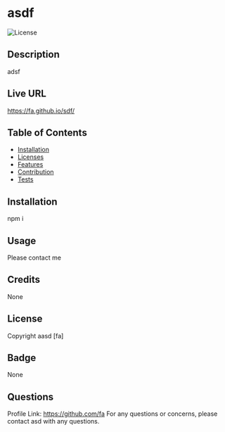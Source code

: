 # asdf
  ![License](https://img.shields.io/badge/license-mit-blue.svg)
  ## Description
  adsf

  ## Live URL
  https://fa.github.io/sdf/

  ## Table of Contents
* [Installation](#Installation)
* [Licenses](#Licenses)
* [Features](#Features)
* [Contribution](#Contribution)
* [Tests](#Tests)


## Installation
  npm i
  
## Usage
  Please contact me
  
## Credits
  None
  
## License
  Copyright aasd [fa]
  
## Badge
  None
  



## Questions
  Profile Link: https://github.com/fa
  For any questions or concerns, please contact asd with any questions.



